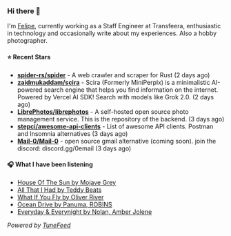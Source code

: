 ### Hi there 👋

I'm [Felipe](https://felipevm.com), currently working as a Staff Engineer at Transfeera, enthusiastic in technology and occasionally write about my experiences. Also a hobby photographer.

#### ⭐ Recent Stars
- **[spider-rs/spider](https://github.com/spider-rs/spider)** - A web crawler and scraper for Rust (2 days ago)
- **[zaidmukaddam/scira](https://github.com/zaidmukaddam/scira)** - Scira (Formerly MiniPerplx) is a minimalistic AI-powered search engine that helps you find information on the internet. Powered by Vercel AI SDK! Search with models like Grok 2.0. (2 days ago)
- **[LibrePhotos/librephotos](https://github.com/LibrePhotos/librephotos)** - A self-hosted open source photo management service. This is the repository of the backend. (3 days ago)
- **[stepci/awesome-api-clients](https://github.com/stepci/awesome-api-clients)** - List of awesome API clients. Postman and Insomnia alternatives (3 days ago)
- **[Mail-0/Mail-0](https://github.com/Mail-0/Mail-0)** - open source gmail alternative (coming soon). join the discord: discord.gg/0email (3 days ago)

#### 🎧 What I have been listening
- [House Of The Sun by Mojave Grey](https://open.spotify.com/track/0oM1hIQNkooh9yvwFOPvWm)
- [All That I Had by Teddy Beats](https://open.spotify.com/track/5Rv7rAAORQoJoWiMpAZhS7)
- [What If You Fly by Oliver River](https://open.spotify.com/track/09np57gcBN1dq1gtsZ2uIB)
- [Ocean Drive by Panuma, ROBINS](https://open.spotify.com/track/6IKkB5aUguZpEXTI9nmLzv)
- [Everyday &amp; Everynight by Nolan, Amber Jolene](https://open.spotify.com/track/34tA8DKx2tb9gA4ZFrdfY5)

_Powered by [TuneFeed](https://tunefeed.app?ref=github.com)_
